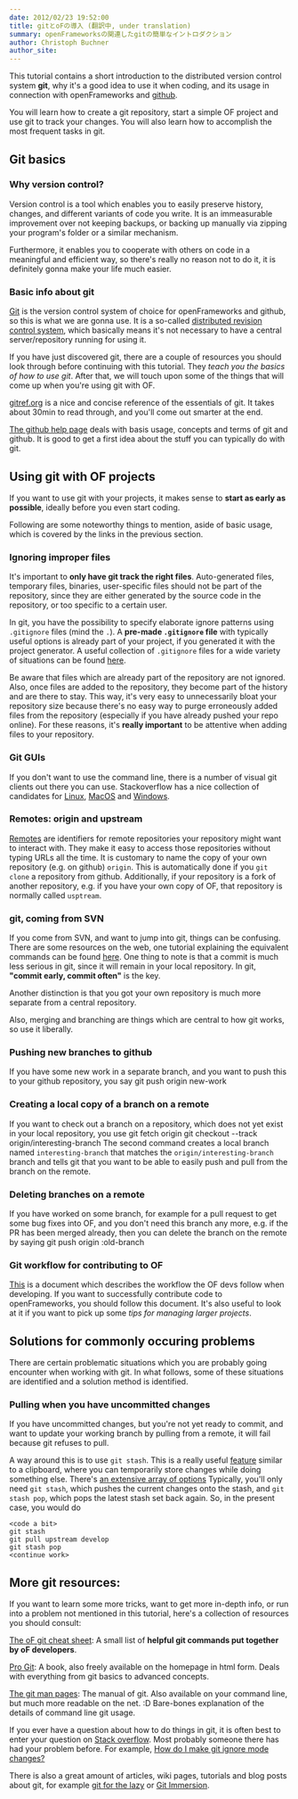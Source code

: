 ```yaml
---
date: 2012/02/23 19:52:00
title: gitとoFの導入 (翻訳中, under translation)
summary: openFrameworksの関連したgitの簡単なイントロダクション
author: Christoph Buchner
author_site: 
---
```


This tutorial contains a short introduction to the distributed version control system **git**, why it's a good idea to use it when coding, and its usage in connection with openFrameworks and [github](www.github.com).

You will learn how to create a git repository, start a simple OF project and use git to track your changes. You will also learn how to accomplish the most frequent tasks in git.

## Git basics

### Why version control?

Version control is a tool which enables you to easily preserve history, changes, and different variants of code you write.
It is an immeasurable improvement over not keeping backups, or backing up manually via zipping your program's folder or a similar mechanism.

Furthermore, it enables you to cooperate with others on code in a meaningful and efficient way, so there's really no reason not to do it, it is definitely gonna make your life much easier.

### Basic info about git

[Git](http://en.wikipedia.org/wiki/Git_%28software%29) is the version control system of choice for openFrameworks and github, so this is what we are gonna use. 
It is a so-called [distributed revision control system](http://en.wikipedia.org/wiki/Distributed_revision_control), which basically means it's not necessary to have a central server/repository running for using it.

If you have just discovered git, there are a couple of resources you should look through before continuing with this tutorial. They *teach you the basics of how to use git*. After that, we will touch upon some of the things that will come up when you're using git with OF.

[gitref.org](http://gitref.org/) is a nice and concise reference of the essentials of git. It takes about 30min to read through, and you'll come out smarter at the end.

[The github help page](http://help.github.com/) deals with basis usage, concepts and terms of git and github. It is good to get a first idea about the stuff you can typically do with git.

## Using git with OF projects

If you want to use git with your projects, it makes sense to **start as early as possible**, ideally before you even start coding.

Following are some noteworthy things to mention, aside of basic usage, which is covered by the links in the previous section.
	
### Ignoring improper files
It's important to **only have git track the right files**.
Auto-generated files, temporary files, binaries, user-specific files should not be part of the repository, since they are either generated by the source code in the repository, or too specific to a certain user.

In git, you have the possibility to specify elaborate ignore patterns using `.gitignore` files (mind the `.`). 
A **pre-made `.gitignore` file** with typically useful options is already part of your project, if you generated it with the project generator.
A useful collection of `.gitignore` files for a wide variety of situations can be found [here](https://github.com/github/gitignore).

Be aware that files which are already part of the repository are not ignored. 
Also, once files are added to the repository, they become part of the history and are there to stay. This way, it's very easy to unnecessarily bloat your repository size because there's no easy way to purge erroneously added files from the repository (especially if you have already pushed your repo online).
For these reasons, it's **really important** to be attentive when adding files to your repository. 

### Git GUIs
If you don't want to use the command line, there is a number of visual git clients out there you can use.
Stackoverflow has a nice collection of candidates for [Linux](http://stackoverflow.com/q/2141611/599884), [MacOS](http://stackoverflow.com/questions/455698/best-visual-client-for-git-on-mac-os-x) and [Windows](http://stackoverflow.com/questions/157476/what-guis-exist-for-git-on-windows).

### Remotes: origin and upstream
[Remotes](http://gitref.org/remotes/) are identifiers for remote repositories your repository might want to interact with. 
They make it easy to access those repositories without typing URLs all the time.
It is customary to name the copy of your own repository (e.g. on github) `origin`. This is automatically done if you `git clone` a repository from github.
Additionally, if your repository is a fork of another repository, e.g. if you have your own copy of OF, that repository is normally called `usptream`.

### git, coming from SVN
If you come from SVN, and want to jump into git, things can be confusing. There are some resources on the web, one tutorial explaining the equivalent commands can be found [here](http://git.or.cz/course/svn.html).
One thing to note is that a commit is much less serious in git, since it will remain in your local repository. In git, **"commit early, commit often"** is the key.

Another distinction is that you got your own repository is much more separate from a central repository.

Also, merging and branching are things which are central to how git works, so use it liberally.

### Pushing new branches to github
If you have some new work in a separate branch, and you want to push this to your github repository, you say
	git push origin new-work
	
### Creating a local copy of a branch on a remote
If you want to check out a branch on a repository, which does not yet exist in your local repository, you use
	git fetch origin
	git checkout --track origin/interesting-branch
The second command creates a local branch named `interesting-branch` that matches the `origin/interesting-branch` branch and tells git that you want to be able to easily push and pull from the branch on the remote.

### Deleting branches on a remote
If you have worked on some branch, for example for a pull request to get some bug fixes into OF, and you don't need this branch any more, e.g. if the PR has been merged already, then you can delete the branch on the remote by saying
	git push origin :old-branch

### Git workflow for contributing to OF
[This](https://github.com/openframeworks/openFrameworks/wiki/openFrameworks-git-workflow) is a document which describes the workflow the OF devs follow when developing. 
If you want to successfully contribute code to openFrameworks, you should follow this document.
It's also useful to look at it if you want to pick up some *tips for managing larger projects*.

## Solutions for commonly occuring problems

There are certain problematic situations which you are probably going encounter when working with git.
In what follows, some of these situations are identified and a solution method is identified.

### Pulling when you have uncommitted changes
If you have uncommitted changes, but you're not yet ready to commit, and want to update your working branch by pulling from a remote, it will fail because git refuses to pull. 

A way around this is to use `git stash`.
This is a really useful [feature](http://gitready.com/beginner/2009/01/10/stashing-your-changes.html) similar to a clipboard, where you can temporarily store changes while doing something else.
There's [an extensive array of options](http://linux.die.net/man/1/git-stash)
Typically, you'll only need `git stash`, which pushes the current changes onto the stash, and `git stash pop`, which pops the latest stash set back again.
So, in the present case, you would do

	<code a bit>
	git stash
	git pull upstream develop
	git stash pop
	<continue work>

## More git resources:

If you want to learn some more tricks, want to get more in-depth info, or run into a problem not mentioned in this tutorial, here's a collection of resources you should consult:

[The oF git cheat sheet](http://piratepad.net/ofgitcheatsheet): A small list of **helpful git commands put together by oF developers**.

[Pro Git](http://progit.org/): A book, also freely available on the homepage in html form. Deals with everything from git basics to advanced concepts.

[The git man pages](http://www.kernel.org/pub/software/scm/git/docs/): The manual of git. Also available on your command line, but much more readable on the net. :D Bare-bones explanation of the details of command line git usage.

If you ever have a question about how to do things in git, it is often best to enter your question on [Stack overflow](http://www.stackoverflow.com). Most probably someone there has had your problem before. For example, [How do I make git ignore mode changes?](http://stackoverflow.com/search?q=How+do+I+make+git+ignore+mode+changes)

There is also a great amount of articles, wiki pages, tutorials and blog posts about git, for example [git for the lazy](http://spheredev.org/wiki/Git_for_the_lazy) or [Git Immersion](http://library.edgecase.com/git_immersion/index.html).

